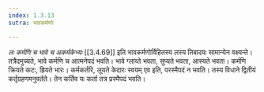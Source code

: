 ```yaml
---
index: 1.3.13
sutra: भावकर्मणोः

---
```

_लः कर्मणि च भावे च अकर्मकेभ्यः_ [[3.4.69]] इति भावकर्मणोर्विहितस्य लस्य तिबादयः सामान्येन वक्ष्यन्ते। तत्रैदमुच्यते, भावे कर्मणि च आत्मनेपदं भवति। भावे ग्लाय्ते भवता, सुप्यते भवता, आस्यते भवता। कर्मणि क्रियते कटः, ह्रियते भारः। कर्मकर्तरि, लूयते केदारः स्वयम् एव इति, परस्मैपदं न भवति। तस्य विधाने द्वितीयं कर्तृग्रहणमनुवर्तते। तेन कर्तिव यः कर्ता तत्र प्रस्मैपदं भवति।